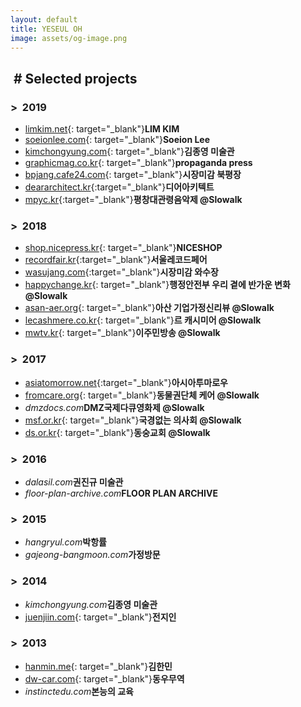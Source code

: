```yaml
---
layout: default
title: YESEUL OH
image: assets/og-image.png
---
```


## &nbsp;# Selected projects

### >&nbsp;&nbsp;2019
- [limkim.net](https://limkim.net){: target="_blank"}**LIM KIM**
- [soeionlee.com](http://soeionlee.com){: target="_blank"}**Soeion Lee**
- [kimchongyung.com](http://kimchongyung.com){: target="_blank"}**김종영 미술관**
- [graphicmag.co.kr](http://graphicmag.co.kr){: target="_blank"}**propaganda press**
- [bpjang.cafe24.com](http://bpjang.cafe24.com){: target="_blank"}**시장미감 북평장**
- [deararchitect.kr](https://deararchitect.kr){:target="_blank"}**디어아키텍트**
- [mpyc.kr](https://mpyc.kr){:target="_blank"}**평창대관령음악제 @Slowalk**

### >&nbsp;&nbsp;2018
- [shop.nicepress.kr](https://shop.nicepress.kr){: target="_blank"}**NICESHOP**
- [recordfair.kr](http://recordfair.kr){:target="_blank"}**서울레코드페어**
- [wasujang.com](http://wasujang.com){:target="_blank"}**시장미감 와수장**
- [happychange.kr](https://happychange.kr){: target="_blank"}**행정안전부 우리 곁에 반가운 변화 @Slowalk**
- [asan-aer.org](https://asan-aer.org){: target="_blank"}**아산 기업가정신리뷰 @Slowalk**
- [lecashmere.co.kr](https://lecashmere.co.kr){: target="_blank"}**르 캐시미어 @Slowalk**
- [mwtv.kr](https://mwtv.kr){: target="_blank"}**이주민방송 @Slowalk**

### >&nbsp;&nbsp;2017
- [asiatomorrow.net](https://asiatomorrow.net){:target="_blank"}**아시아투마로우**
- [fromcare.org](http://fromcare.org){: target="_blank"}**동물권단체 케어 @Slowalk**
- _dmzdocs.com_**DMZ국제다큐영화제 @Slowalk**
- [msf.or.kr](https://msf.or.kr){: target="_blank"}**국경없는 의사회 @Slowalk**
- [ds.or.kr](https://ds.or.kr){: target="_blank"}**동숭교회 @Slowalk**

### >&nbsp;&nbsp;2016
- _dalasil.com_**권진규 미술관**
- _floor-plan-archive.com_**FLOOR PLAN ARCHIVE**

### >&nbsp;&nbsp;2015
- _hangryul.com_**박항률**
- _gajeong-bangmoon.com_**가정방문**

### >&nbsp;&nbsp;2014
- _kimchongyung.com_**김종영 미술관**
- [juenjiin.com](http://juenjiin.com){: target="_blank"}**전지인**

### >&nbsp;&nbsp;2013
- [hanmin.me](http://hanmin.me){: target="_blank"}**김한민**
- [dw-car.com](http://dw-car.com){: target="_blank"}**동우무역**
- _instinctedu.com_**본능의 교육**
